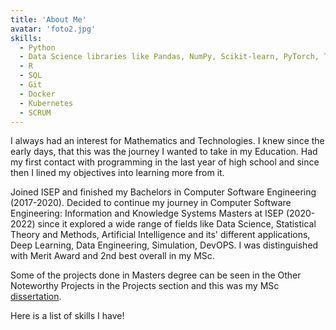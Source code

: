 ```yaml
---
title: 'About Me'
avatar: 'foto2.jpg'
skills:
  - Python 
  - Data Science libraries like Pandas, NumPy, Scikit‑learn, PyTorch, Tensorflow, etc.
  - R
  - SQL
  - Git
  - Docker
  - Kubernetes
  - SCRUM
---
```


I always had an interest for Mathematics and Technologies. I knew since the early days, that this was the journey I wanted to take in my Education. Had my first contact with programming in the last year of high school and since then I lined my objectives into learning more from it. 

Joined ISEP and finished my Bachelors in Computer Software Engineering (2017-2020). Decided to continue my journey in Computer Software Engineering: Information and Knowledge Systems Masters at ISEP (2020-2022) since it explored a wide range of fields like Data Science, Statistical Theory and Methods, Artificial Intelligence and its' different applications, Deep Learning, Data Engineering, Simulation, DevOPS. I was distinguished with Merit Award and 2nd best overall in my MSc.

Some of the projects done in Masters degree can be seen in the Other Noteworthy Projects in the Projects section and this was my MSc [dissertation](dissertation.pdf).

Here is a list of skills I have!
